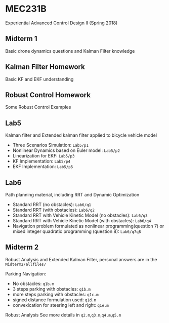 # MEC231B
Experiential Advanced Control Design II (Spring 2018)

## Midterm 1
Basic drone dynamics questions and Kalman Filter knowledge

## Kalman Filter Homework
Basic KF and EKF understanding

## Robust Control Homework
Some Robust Control Examples

## Lab5
Kalman filter and Extended kalman filter applied to bicycle vehicle model
- Three Scenarios Simulation: `Lab5/p1`
- Nonlinear Dynamics based on Euler model: `Lab5/p2`
- Linearization for EKF: `Lab5/p3`
- KF Implementation: `Lab5/p4`
- EKF Implementation: `Lab5/p5` 

## Lab6
Path planning material, including RRT and Dynamic Optimization
- Standard RRT (no obstacles): `Lab6/q1`
- Standard RRT (with obstacles): `Lab6/q2`
- Standard RRT with Vehicle Kinetic Model (no obstacles): `Lab6/q3`
- Standard RRT with Vehicle Kinetic Model (with obstacles): `Lab6/q4`
- Navigation problem formulated as nonlinear programming(question 7) or mixed integer quadratic programming (question 8): `Lab6/q7q8`

## Midterm 2
Robust Analysis and Extended Kalman Filter, personal answers are in the `Midterm2/allfiles/`

Parking Navigation: 
- No obstacles: `q1b.m`
- 3 steps parking with obstacles: `q1b.m`
- more steps parking with obstacles: `q1c.m`
- signed distance formulation used: `q1d.m`
- convexication for steering left and right: `q1e.m`

Robust Analysis
See more details in `q2.m`,`q3.m`,`q4.m`,`q5.m`
